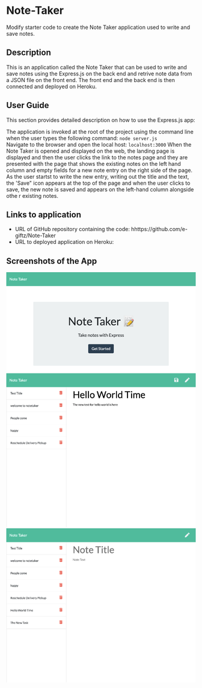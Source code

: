 # Note-Taker
Modify starter code to create the Note Taker application used to write and save notes.

## Description
This is an application called the Note Taker that can be used to write and save notes using the Express.js on the back end and retrive note data from a JSON file on the front end. The front end and the back end is then connected and deployed on Heroku. 

## User Guide
This section provides detailed description on how to use the Express.js app:

The application is invoked at the root of the project using the command line when the user types the following command: ```node server.js```<br />
Navigate to the browser and open the local host: ```localhost:3000``` 
When the Note Taker is opened and displayed on the web, the landing page is displayed and then the user clicks the link to the notes page and they are presented with the page that shows the existing notes on the left hand column and empty fields for a new note entry on the right side of the page.
As the user startst to write the new entry, writing out the title and the text, the 'Save" icon  appears at the top of the page and when the user clicks to save, the new note is saved and appears on the left-hand column alongside othe r existing notes.


## Links to application
* URL of GitHub repository containing the code: hhttps://github.com/e-giftz/Note-Taker
* URL to deployed application on Heroku:

## Screenshots  of the App
![Note taker Landing Page](/Develop/assets/notetaker-landingpage.png)
![Note taker Main Page](/Develop/assets/notetaker-notespage.png)
![Note taker Write Display](/Develop/assets/notetaker-notesdetail.png)
